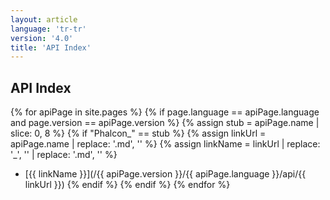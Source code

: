 ```yaml
---
layout: article
language: 'tr-tr'
version: '4.0'
title: 'API Index'
---
```

## API Index
{% for apiPage in site.pages %}
    {% if page.language == apiPage.language and page.version == apiPage.version %}
        {% assign stub = apiPage.name | slice: 0, 8 %}
        {% if "Phalcon_" == stub %}
            {% assign linkUrl  = apiPage.name | replace: '.md', '' %}
            {% assign linkName = linkUrl | replace: '_', '\' | replace: '.md', '' %}
* [{{ linkName }}](/{{ apiPage.version }}/{{ apiPage.language }}/api/{{ linkUrl }})
        {% endif %}
    {% endif %}
{% endfor %}